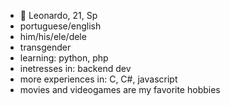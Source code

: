- 👋 Leonardo, 21, Sp
- portuguese/english
- him/his/ele/dele
- transgender
- learning: python, php
- inetresses in: backend dev
- more experiences in: C, C#, javascript
- movies and videogames are my favorite hobbies


<!---
leoLL-jpg/leoLL-jpg is a ✨ special ✨ repository because its `README.md` (this file) appears on your GitHub profile.
You can click the Preview link to take a look at your changes.
--->

